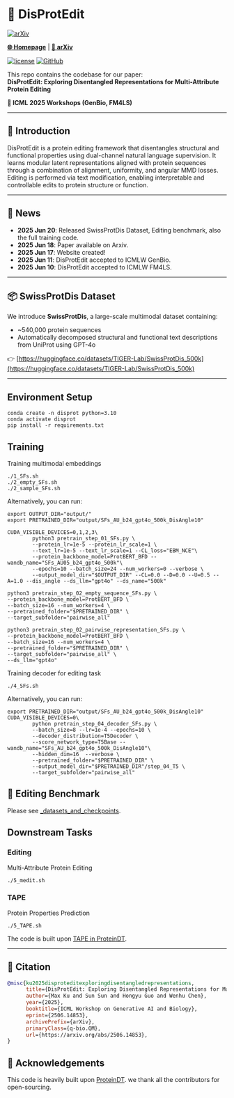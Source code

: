 # 🧬 DisProtEdit

[![arXiv](https://img.shields.io/badge/arXiv-2506.14853-b31b1b.svg)](https://arxiv.org/abs/2506.14853)

[**🌐 Homepage**](https://tiger-ai-lab.github.io/DisProtEdit/)  | [**📖 arXiv**](https://arxiv.org/abs/2506.14853) 

[![license](https://img.shields.io/github/license/TIGER-AI-Lab/DisProtEdit.svg)](https://github.com/TIGER-AI-Lab/DisProtEdit/blob/main/LICENSE)
[![GitHub](https://img.shields.io/github/stars/TIGER-AI-Lab/DisProtEdit?style=social)](https://github.com/TIGER-AI-Lab/DisProtEdit)

This repo contains the codebase for our paper:  
**DisProtEdit: Exploring Disentangled Representations for Multi-Attribute Protein Editing**

**📍 ICML 2025 Workshops (GenBio, FM4LS)**

---

## 📌 Introduction

DisProtEdit is a protein editing framework that disentangles structural and functional properties using dual-channel natural language supervision. It learns modular latent representations aligned with protein sequences through a combination of alignment, uniformity, and angular MMD losses. Editing is performed via text modification, enabling interpretable and controllable edits to protein structure or function.

---

## 📰 News

- **2025 Jun 20**: Released SwissProtDis Dataset, Editing benchmark, also the full training code.
- **2025 Jun 18**: Paper available on Arxiv.
- **2025 Jun 17**: Website created!  
- **2025 Jun 11**: DisProtEdit accepted to ICMLW GenBio.
- **2025 Jun 10**: DisProtEdit accepted to ICMLW FM4LS.  

---

## 📦 SwissProtDis Dataset

We introduce **SwissProtDis**, a large-scale multimodal dataset containing:
- ~540,000 protein sequences
- Automatically decomposed structural and functional text descriptions from UniProt using GPT-4o

👉 [https://huggingface.co/datasets/TIGER-Lab/SwissProtDis_500k](https://huggingface.co/datasets/TIGER-Lab/SwissProtDis_500k)

---

## Environment Setup

```
conda create -n disprot python=3.10
conda activate disprot
pip install -r requirements.txt
```

## Training

Training multimodal embeddings
```shell
./1_SFs.sh 
./2_empty_SFs.sh 
./2_sample_SFs.sh
```

Alternatively, you can run:
```shell
export OUTPUT_DIR="output/"
export PRETRAINED_DIR="output/SFs_AU_b24_gpt4o_500k_DisAngle10"

CUDA_VISIBLE_DEVICES=0,1,2,3\
        python3 pretrain_step_01_SFs.py \
        --protein_lr=1e-5 --protein_lr_scale=1 \
        --text_lr=1e-5 --text_lr_scale=1 --CL_loss="EBM_NCE"\
        --protein_backbone_model=ProtBERT_BFD --wandb_name="SFs_AU05_b24_gpt4o_500k"\
        --epochs=10 --batch_size=24 --num_workers=0 --verbose \
        --output_model_dir="$OUTPUT_DIR" --CL=0.0 --D=0.0 --U=0.5 --A=1.0 --dis_angle --ds_llm="gpt4o" --ds_name="500k"

python3 pretrain_step_02_empty_sequence_SFs.py \
--protein_backbone_model=ProtBERT_BFD \
--batch_size=16 --num_workers=4 \
--pretrained_folder="$PRETRAINED_DIR" \
--target_subfolder="pairwise_all"

python3 pretrain_step_02_pairwise_representation_SFs.py \
--protein_backbone_model=ProtBERT_BFD \
--batch_size=16 --num_workers=4 \
--pretrained_folder="$PRETRAINED_DIR" \
--target_subfolder="pairwise_all" \
--ds_llm="gpt4o"

```

Training decoder for editing task
```shell
./4_SFs.sh
```

Alternatively, you can run:
```shell
export PRETRAINED_DIR="output/SFs_AU_b24_gpt4o_500k_DisAngle10"
CUDA_VISIBLE_DEVICES=0\
        python pretrain_step_04_decoder_SFs.py \
        --batch_size=8 --lr=1e-4 --epochs=10 \
        --decoder_distribution=T5Decoder \
        --score_network_type=T5Base --wandb_name="SFs_AU_b24_gpt4o_500k_DisAngle10"\
        --hidden_dim=16  --verbose \
        --pretrained_folder="$PRETRAINED_DIR" \
        --output_model_dir="$PRETRAINED_DIR"/step_04_T5 \
        --target_subfolder="pairwise_all"
```

## 🧪 Editing Benchmark

Please see [_datasets_and_checkpoints](https://github.com/TIGER-AI-Lab/DisProtEdit/blob/main/_datasets_and_checkpoints).

## Downstream Tasks

### Editing

Multi-Attribute Protein Editing
```shell
./5_medit.sh
```

### TAPE

Protein Properties Prediction
```shell
./5_TAPE.sh
```

The code is built upon [TAPE in ProteinDT](https://github.com/chao1224/ProteinDT/blob/main/examples/downstream_TAPE.py).

---


## 📖 Citation

```bibtex
@misc{ku2025disproteditexploringdisentangledrepresentations,
      title={DisProtEdit: Exploring Disentangled Representations for Multi-Attribute Protein Editing}, 
      author={Max Ku and Sun Sun and Hongyu Guo and Wenhu Chen},
      year={2025},
      booktitle={ICML Workshop on Generative AI and Biology},
      eprint={2506.14853},
      archivePrefix={arXiv},
      primaryClass={q-bio.QM},
      url={https://arxiv.org/abs/2506.14853}, 
}
```

## 💞 Acknowledgements
This code is heavily built upon [ProteinDT](https://github.com/chao1224/ProteinDT). we thank all the contributors for open-sourcing.




